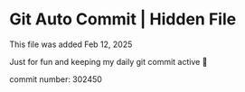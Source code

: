 # Git Auto Commit | Hidden File

This file was added Feb 12, 2025

Just for fun and keeping my daily git commit active 🤪

commit number: 302450
